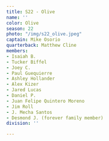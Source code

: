 ```yaml
---
title: S22 - Olive
name: ''
color: Olive
season: 22
photo: "/img/s22_olive.jpeg"
captain: Mike Osorio
quarterback: Matthew Cline
members:
- Isaiah B.
- Tucker Biffel
- Joey C.
- Paul Guequierre
- Ashley Hollander
- Alex Kizer
- Jared Lucas
- Daniel P.
- Juan Felipe Quintero Moreno
- Jim Roll
- J. Mecha Santos
- Desmond J. (forever family member)
division: ''

---
```

